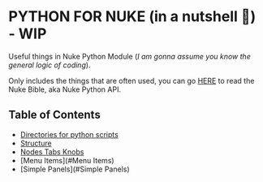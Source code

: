 # PYTHON FOR NUKE (in a nutshell :chestnut:) - WIP
Useful things in Nuke Python Module (*I am gonna assume you know the general logic of coding*).

Only includes the things that are often used, you can go [HERE](https://learn.foundry.com/nuke/developers/70/pythonreference/) to read the Nuke Bible, aka Nuke Python API.

## Table of Contents
- [Directories for python scripts](#Directories-for-python-scripts)
- [Structure](#Structure)
- [Nodes Tabs Knobs](#Nodes-Tabs-Knobs)
- [Menu Items](#Menu Items)
- [Simple Panels](#Simple Panels)
